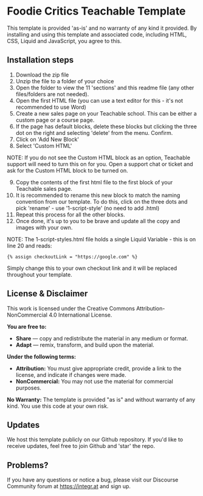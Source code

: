# Foodie Critics Teachable Template

This template is provided 'as-is' and no warranty of any kind it provided. By installing and using this template and associated code, including HTML, CSS, Liquid and JavaScript, you agree to this.

## Installation steps

1. Download the zip file
2. Unzip the file to a folder of your choice
3. Open the folder to view the 11 'sections' and this readme file (any other files/folders are not needed).
4. Open the first HTML file (you can use a text editor for this - it's not recommended to use Word)
5. Create a new sales page on your Teachable school. This can be either a custom page or a course page.
6. If the page has default blocks, delete these blocks but clicking the three dot on the right and selecting 'delete' from the menu. Confirm.
7. Click on 'Add New Block'
8. Select 'Custom HTML'

NOTE: If you do not see the Custom HTML block as an option, Teachable support will need to turn this on for you. Open a support chat or ticket and ask for the Custom HTML block to be turned on.

9. Copy the contents of the first html file to the first block of your Teachable sales page.
10. It is recommended to rename this new block to match the naming convention from our template. To do this, click on the three dots and pick 'rename' - use '1-script-style' (no need to add .html)
11. Repeat this process for all the other blocks.
12. Once done, it's up to you to be brave and update all the copy and images with your own.

NOTE: The 1-script-styles.html file holds a single Liquid Variable - this is on line 20 and reads:

`{% assign checkoutLink = "https://google.com" %}`

Simply change this to your own checkout link and it will be replaced throughout your template.

## License & Disclaimer
This work is licensed under the Creative Commons Attribution-NonCommercial 4.0 International License.

**You are free to:**
* **Share** — copy and redistribute the material in any medium or format.
* **Adapt** — remix, transform, and build upon the material.

**Under the following terms:**
* **Attribution:** You must give appropriate credit, provide a link to the license, and indicate if changes were made.
* **NonCommercial:** You may not use the material for commercial purposes.

**No Warranty:** The template is provided "as is" and without warranty of any kind. You use this code at your own risk.

## Updates
We host this template publicly on our Github repository. If you'd like to receive updates, feel free to join Github and 'star' the repo.

## Problems?
If you have any questions or notice a bug, please visit our Discourse Community forum at https://integr.at and sign up.